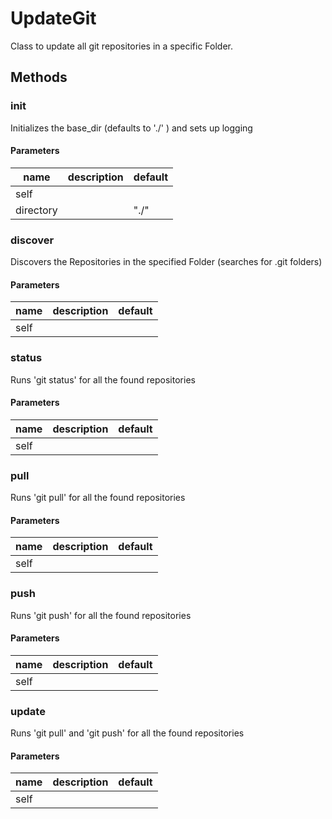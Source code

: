 # UpdateGit


Class to update all git repositories in a specific Folder. 

## Methods


### __init__


Initializes the base_dir (defaults to './' ) and sets up logging 

#### Parameters
name | description | default
--- | --- | ---
self |  | 
directory |  | "./"





### discover


Discovers the Repositories in the specified Folder (searches for .git folders) 

#### Parameters
name | description | default
--- | --- | ---
self |  | 





### status


Runs 'git status' for all the found repositories 

#### Parameters
name | description | default
--- | --- | ---
self |  | 





### pull


Runs 'git pull' for all the found repositories 

#### Parameters
name | description | default
--- | --- | ---
self |  | 





### push


Runs 'git push' for all the found repositories 

#### Parameters
name | description | default
--- | --- | ---
self |  | 





### update


Runs 'git pull' and 'git push' for all the found repositories 

#### Parameters
name | description | default
--- | --- | ---
self |  | 




